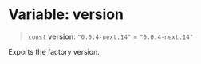 # Variable: version

> `const` **version**: `"0.0.4-next.14"` = `"0.0.4-next.14"`

Exports the factory version.
